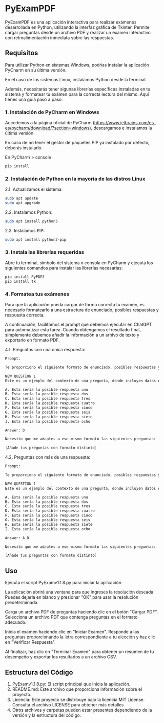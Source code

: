 # PyExamPDF

PyExamPDF es una aplicación interactiva para realizar exámenes desarrollada en Python, utilizando la interfaz gráfica de Tkinter. Permite cargar preguntas desde un archivo PDF y realizar un examen interactivo con retroalimentación inmediata sobre las respuestas.

## Requisitos

Para utilizar Python en sistemas Windows, podrías instalar la aplicación PyCharm en su última versión.

En el caso de los sistemas Linux, instalamos Python desde la terminal.

Además, necesitarás tener algunas librerías específicas instaladas en tu sistema y formatear tu exámen para la correcta lectura del mismo. Aquí tienes una guía paso a paso:

### 1. Instalación de PyCharm en Windows

Accedemos a la página oficial de PyCharm (https://www.jetbrains.com/es-es/pycharm/download/?section=windows), descargamos e instalamos la última versión.

En caso de no tener el gestor de paquetes PIP ya instalado por defecto, deberás instalarlo.

En PyCharm > console
```bash
pip install
```

### 2. Instalación de Python en la mayoría de las distros Linux

2.1. Actualizamos el sistema:
```bash
sudo apt update
sudo apt upgrade
```

2.2. Instalamos Python:
```bash
sudo apt install python3
```

2.3. Instalamos PIP:
```bash
sudo apt install python3-pip
```

### 3. Instala las librerías requeridas
Abre tu terminal, símbolo del sistema o consola en PyCharm y ejecuta los siguientes comandos para instalar las librerías necesarias:

```bash
pip install PyPDF2
pip install tk
```

### 4. Formatea tus exámenes
Para que la aplicación pueda cargar de forma correcta tu examen, es necesario formatearlo a una estructura de enunciado, posibles respuestas y respuesta correcta.

A continuación, facilitamos el prompt que debemos ejecutar en ChatGPT para automatizar esta tarea. Cuando obtengamos el resultado final, simplemente debemos añadir la información a un arhivo de texto y exportarlo en formato PDF.

4.1. Preguntas con una única respuesta:
```bash
Prompt:

Te proporciono el siguiente formato de enunciado, posibles respuestas y respuesta correcta para realizar machine learning: 

NEW QUESTION 1
Este es un ejemplo del contexto de una pregunta, donde incluyen datos que debes saber. ¿Esta parte del texto sería la pregunta a responder?

A. Esta sería la posible respuesta uno
B. Esta sería la posible respuesta dos
C. Esta sería la posible respuesta tres 
D. Esta sería la posible respuesta cuatro
F. Esta sería la posible respuesta cinco
G. Esta sería la posible respuesta seis
H. Esta sería la posible respuesta siete
I. Esta sería la posible respuesta ocho

Answer: D 

Necesito que me adaptes a ese mismo formato las siguientes preguntas: 

[Añade tus preguntas con formato distinto]
```

4.2. Preguntas con más de una respuesta:
```bash
Prompt:

Te proporciono el siguiente formato de enunciado, posibles respuestas y respuesta correcta para realizar machine learning: 

NEW QUESTION 1
Este es un ejemplo del contexto de una pregunta, donde incluyen datos que debes saber. ¿Esta parte del texto sería la pregunta a responder?

A. Esta sería la posible respuesta uno
B. Esta sería la posible respuesta dos
C. Esta sería la posible respuesta tres 
D. Esta sería la posible respuesta cuatro
F. Esta sería la posible respuesta cinco
G. Esta sería la posible respuesta seis
H. Esta sería la posible respuesta siete
I. Esta sería la posible respuesta ocho

Answer: A D

Necesito que me adaptes a ese mismo formato las siguientes preguntas: 

[Añade tus preguntas con formato distinto]
```


## Uso
Ejecuta el script PyExamv1.1.8.py para iniciar la aplicación.

La aplicación abrirá una ventana para que ingreses la resolución deseada. Puedes dejarla en blanco y presionar "OK" para usar la resolución predeterminada.

Carga un archivo PDF de preguntas haciendo clic en el botón "Cargar PDF". Selecciona un archivo PDF que contenga preguntas en el formato adecuado.

Inicia el examen haciendo clic en "Iniciar Examen". Responde a las preguntas proporcionando la letra correspondiente a tu elección y haz clic en "Verificar Respuesta".

Al finalizar, haz clic en "Terminar Examen" para obtener un resumen de tu desempeño y exportar los resultados a un archivo CSV.

## Estructura del Código
1. PyExamv1.1.8.py: El script principal que inicia la aplicación.
2. README.md: Este archivo que proporciona información sobre el proyecto.
3. Licencia: Este proyecto se distribuye bajo la licencia MIT License. Consulta el archivo LICENSE para obtener más detalles.
4. Otros archivos y carpetas pueden estar presentes dependiendo de la versión y la estructura del código.
